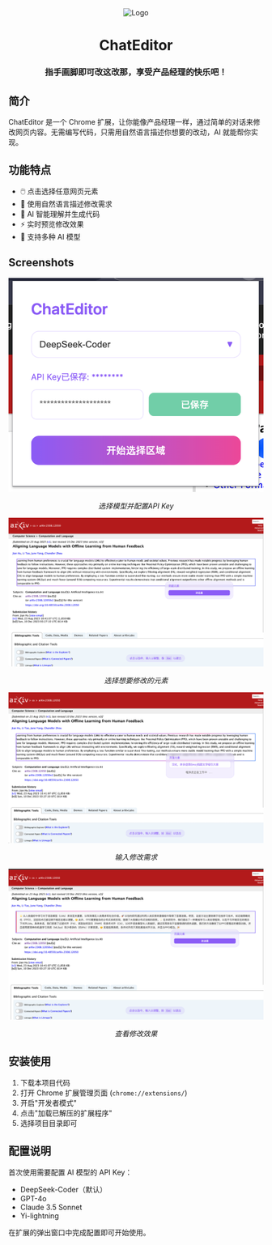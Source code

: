 <div align="center">
  <img src="screenshots/preview.gif" alt="Logo">

  # ChatEditor
  
  ### 指手画脚即可改这改那，享受产品经理的快乐吧！
</div>

## 简介

ChatEditor 是一个 Chrome 扩展，让你能像产品经理一样，通过简单的对话来修改网页内容。无需编写代码，只需用自然语言描述你想要的改动，AI 就能帮你实现。

## 功能特点

- 🖱️ 点击选择任意网页元素
- 💬 使用自然语言描述修改需求
- 🤖 AI 智能理解并生成代码
- ⚡ 实时预览修改效果
- 🔄 支持多种 AI 模型

## Screenshots

<div align="center">
  <img src="screenshots/models.png" alt="选择元素" width="600">
  <p><em>选择模型并配置API Key</em></p>

  <img src="screenshots/select.png" alt="选择元素" width="600">
  <p><em>选择想要修改的元素</em></p>
  
  <img src="screenshots/working.png" alt="编辑对话" width="600">
  <p><em>输入修改需求</em></p>
  
  <img src="screenshots/result.png" alt="修改结果" width="600">
  <p><em>查看修改效果</em></p>
</div>

## 安装使用

1. 下载本项目代码
2. 打开 Chrome 扩展管理页面 (`chrome://extensions/`)
3. 开启"开发者模式"
4. 点击"加载已解压的扩展程序"
5. 选择项目目录即可

## 配置说明

首次使用需要配置 AI 模型的 API Key：

- DeepSeek-Coder（默认）
- GPT-4o
- Claude 3.5 Sonnet
- Yi-lightning

在扩展的弹出窗口中完成配置即可开始使用。
